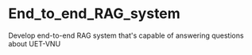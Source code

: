 # End_to_end_RAG_system
Develop end-to-end RAG system that's capable of answering questions about UET-VNU
